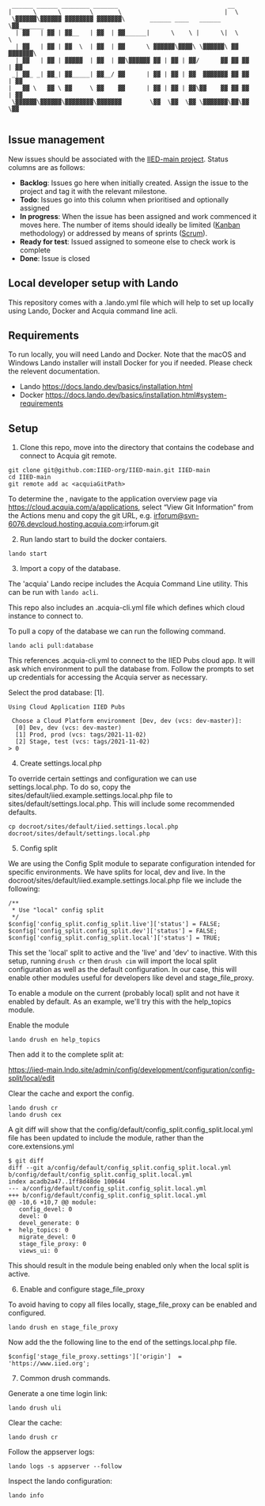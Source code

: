 ```
 ______ ______ ________ _______                               __          
|      \      \        \       \                             |  \         
 \▓▓▓▓▓▓\▓▓▓▓▓▓ ▓▓▓▓▓▓▓▓ ▓▓▓▓▓▓▓\       ______ ____   ______  \▓▓_______  
  | ▓▓   | ▓▓ | ▓▓__   | ▓▓  | ▓▓______|      \    \ |      \|  \       \ 
  | ▓▓   | ▓▓ | ▓▓  \  | ▓▓  | ▓▓      \ ▓▓▓▓▓▓\▓▓▓▓\ \▓▓▓▓▓▓\ ▓▓ ▓▓▓▓▓▓▓\
  | ▓▓   | ▓▓ | ▓▓▓▓▓  | ▓▓  | ▓▓\▓▓▓▓▓▓ ▓▓ | ▓▓ | ▓▓/      ▓▓ ▓▓ ▓▓  | ▓▓
 _| ▓▓_ _| ▓▓_| ▓▓_____| ▓▓__/ ▓▓      | ▓▓ | ▓▓ | ▓▓  ▓▓▓▓▓▓▓ ▓▓ ▓▓  | ▓▓
|   ▓▓ \   ▓▓ \ ▓▓     \ ▓▓    ▓▓      | ▓▓ | ▓▓ | ▓▓\▓▓    ▓▓ ▓▓ ▓▓  | ▓▓
 \▓▓▓▓▓▓\▓▓▓▓▓▓\▓▓▓▓▓▓▓▓\▓▓▓▓▓▓▓        \▓▓  \▓▓  \▓▓ \▓▓▓▓▓▓▓\▓▓\▓▓   \▓▓
                                                                          
```

## Issue management
New issues should be associated with the [IIED-main project](https://github.com/orgs/IIED-org/projects/2/views/2). Status columns are as follows:

- **Backlog**: Issues go here when initially created. Assign the issue to the project and tag it with the relevant milestone.
- **Todo**: Issues go into this column when prioritised and optionally assigned
- **In progress**: When the issue has been assigned and work commenced it moves here. The number of items should ideally be limited ([Kanban](https://www.atlassian.com/agile/kanban/wip-limits) methodology) or addressed by means of sprints ([Scrum](https://scrumguides.org/scrum-guide.html)).
- **Ready for test**: Issued assigned to someone else to check work is complete
- **Done**: Issue is closed

## Local developer setup with Lando

This repository comes with a .lando.yml file which will help to set up locally
using Lando, Docker and Acquia command line acli.

## Requirements

To run locally, you will need Lando and Docker.
Note that the macOS and Windows Lando installer will install Docker for you if
needed. Please check the relevent documentation.

 - Lando https://docs.lando.dev/basics/installation.html
 - Docker https://docs.lando.dev/basics/installation.html#system-requirements

## Setup

1. Clone this repo, move into the directory that contains the codebase and connect to Acquia git remote.

```
git clone git@github.com:IIED-org/IIED-main.git IIED-main
cd IIED-main
git remote add ac <acquiaGitPath>
```

To determine the <acquiaGitPath>, navigate to the application overview page via https://cloud.acquia.com/a/applications, select “View Git Information” from the Actions menu and copy the git URL, e.g. irforum@svn-6076.devcloud.hosting.acquia.com:irforum.git

2. Run lando start to build the docker contaiers.

```
lando start
```
3. Import a copy of the database.

The 'acquia' Lando recipe includes the Acquia Command Line utility. This can be
run with `lando acli`.

This repo also includes an .acquia-cli.yml file which defines which cloud
instance to connect to.

To pull a copy of the database we can run the following command.

```
lando acli pull:database
```
This references .acquia-cli.yml to connect to the IIED Pubs cloud app. It
will ask which environment to pull the database from. Follow the prompts to set up credentials for accessing the Acquia server as necessary.

Select the prod database: [1].

```
Using Cloud Application IIED Pubs

 Choose a Cloud Platform environment [Dev, dev (vcs: dev-master)]:
  [0] Dev, dev (vcs: dev-master)
  [1] Prod, prod (vcs: tags/2021-11-02)
  [2] Stage, test (vcs: tags/2021-11-02)
> 0
```

4. Create settings.local.php

To override certain settings and configuration we can use settings.local.php.
To do so, copy the sites/default/iied.example.settings.local.php file to
sites/default/settings.local.php. This will include some recommended defaults.

```
cp docroot/sites/default/iied.settings.local.php  docroot/sites/default/settings.local.php
```

5. Config split

We are using the Config Split module to separate configuration intended for
specific environments. We have splits for local, dev and live.
In the docroot/sites/default/iied.example.settings.local.php file we include the
following:

```
/**
 * Use "local" config split
 */
$config['config_split.config_split.live']['status'] = FALSE;
$config['config_split.config_split.dev']['status'] = FALSE;
$config['config_split.config_split.local']['status'] = TRUE;
```

This set the 'local' split to active and the 'live' and 'dev' to inactive. With
this setup, running `drush cr` then `drush cim` will import the local split
configuration as well as the default configuration. In our case, this will
enable other modules useful for developers like devel and stage_file_proxy.

To enable a module on the current (probably local) split and not have it enabled
by default. As an example, we'll try this with the help_topics module.

Enable the module

```
lando drush en help_topics
```

Then add it to the complete split at:

https://iied-main.lndo.site/admin/config/development/configuration/config-split/local/edit

Clear the cache and export the config.

```
lando drush cr
lando drush cex
```

A git diff will show that the config/default/config_split.config_split.local.yml
file has been updated to include the module, rather than the core.extensions.yml

```
$ git diff
diff --git a/config/default/config_split.config_split.local.yml b/config/default/config_split.config_split.local.yml
index acadb2a47..1ff8d48de 100644
--- a/config/default/config_split.config_split.local.yml
+++ b/config/default/config_split.config_split.local.yml
@@ -10,6 +10,7 @@ module:
   config_devel: 0
   devel: 0
   devel_generate: 0
+  help_topics: 0
   migrate_devel: 0
   stage_file_proxy: 0
   views_ui: 0
```

This should result in the module being enabled only when the local split is
active.

6. Enable and configure stage_file_proxy

To avoid having to copy all files locally, stage_file_proxy can be enabled and
configured.

```
lando drush en stage_file_proxy
```

Now add the the following line to the end of the settings.local.php file.

```
$config['stage_file_proxy.settings']['origin']  = 'https://www.iied.org';
```

7. Common drush commands.

Generate a one time login link:

```
lando drush uli
```

Clear the cache:

```
lando drush cr
```

Follow the appserver logs:
```
lando logs -s appserver --follow
```

Inspect the lando configuration:

```
lando info
```


